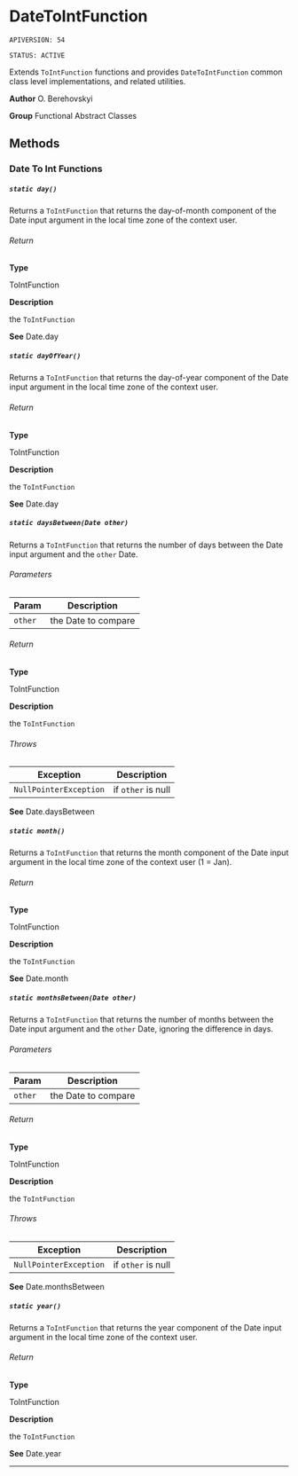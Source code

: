 # DateToIntFunction

`APIVERSION: 54`

`STATUS: ACTIVE`

Extends `ToIntFunction` functions and provides `DateToIntFunction` common class level implementations, and related utilities.


**Author** O. Berehovskyi


**Group** Functional Abstract Classes

## Methods
### Date To Int Functions
##### `static day()`

Returns a `ToIntFunction` that returns the day-of-month component of the Date input argument in the local time zone of the context user.

###### Return

**Type**

ToIntFunction

**Description**

the `ToIntFunction`


**See** Date.day

##### `static dayOfYear()`

Returns a `ToIntFunction` that returns the day-of-year component of the Date input argument in the local time zone of the context user.

###### Return

**Type**

ToIntFunction

**Description**

the `ToIntFunction`


**See** Date.day

##### `static daysBetween(Date other)`

Returns a `ToIntFunction` that returns the number of days between the Date input argument and the `other` Date.

###### Parameters
|Param|Description|
|---|---|
|`other`|the Date to compare|

###### Return

**Type**

ToIntFunction

**Description**

the `ToIntFunction`

###### Throws
|Exception|Description|
|---|---|
|`NullPointerException`|if `other` is null|


**See** Date.daysBetween

##### `static month()`

Returns a `ToIntFunction` that returns the month component of the Date input argument in the local time zone of the context user (1 = Jan).

###### Return

**Type**

ToIntFunction

**Description**

the `ToIntFunction`


**See** Date.month

##### `static monthsBetween(Date other)`

Returns a `ToIntFunction` that returns the number of months between the Date input argument and the `other` Date, ignoring the difference in days.

###### Parameters
|Param|Description|
|---|---|
|`other`|the Date to compare|

###### Return

**Type**

ToIntFunction

**Description**

the `ToIntFunction`

###### Throws
|Exception|Description|
|---|---|
|`NullPointerException`|if `other` is null|


**See** Date.monthsBetween

##### `static year()`

Returns a `ToIntFunction` that returns the year component of the Date input argument in the local time zone of the context user.

###### Return

**Type**

ToIntFunction

**Description**

the `ToIntFunction`


**See** Date.year

---
